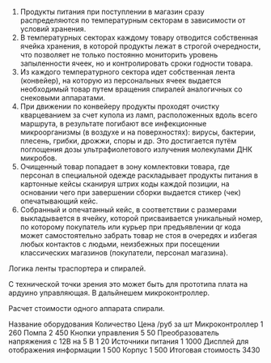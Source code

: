 1.	Продукты питания при поступлении в магазин сразу распределяются по температурным секторам в зависимости от условий хранения.
2.	В температурных секторах каждому товару отводится собственная ячейка хранения, в которой продукты лежат в строгой очередности, что позволяет не только постоянно мониторить уровень запыленности ячеек, но и контролировать сроки годности товара.
3.	Из каждого температурного сектора идет собственная лента (конвейер), на которую из персональных ячеек выдается необходимый товар путем вращения спиралей аналогичных со снековыми аппаратами.
4.	При движении по конвейеру продукты проходят очистку кварцеванием за счет купола из ламп, расположенных вдоль всего маршрута, в результате погибают все инфекционные микроорганизмы (в воздухе и на поверхностях): вирусы, бактерии, плесень, грибки, дрожжи, споры и др. Это достигается путём поглощения дозы ультрафиолетового излучения молекулами ДНК микробов.
5.	Очищенный товар попадает в зону комлектовки товара, где персонал в специальной одежде раскладывает продукты питания в картонные кейсы сканируя штрих коды каждой позиции, на основании чего при завершении сборки выдается стикер (чек) опечатывающий кейс.
6.	Собранный и опечатанный кейс, в соответствии с размерами выкладывается в ячейку, которой присваивается уникальный номер, по которому покупатель или курьер при предъявлении qr кода может самостоятельно забрать товар не стоя в очередях и избегая любых контактов с людьми, неизбежных при посещении классических магазинов (покупатели, персонал магазина).


Логика ленты траспортера и спиралей.

С технической точки зрения это может быть для прототипа плата на ардуино управляющая.
В дальйнешем микроконтроллер.

Расчет стоимости одного аппарата спирали.

Название оборудования	Количество	Цена /руб за шт
Микроконтроллер	1	260
Помпа	2	450
Кнопки управления	5	50
Преобразователь напряжения с 12В на 5 В	1	20
Источники питания	1	1000
Дисплей для отображения информации	1	500
Корпус	1	500
Итоговая стоимость	3430

